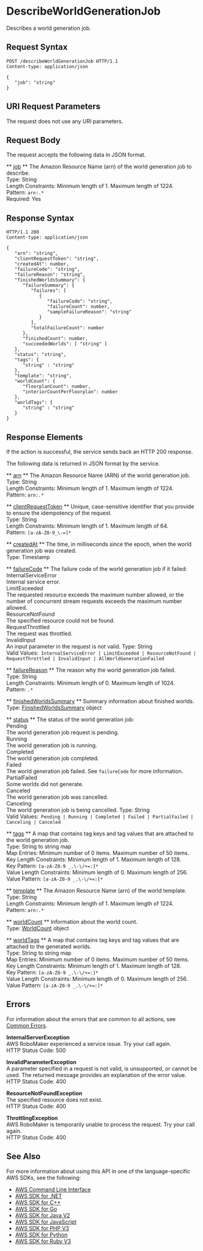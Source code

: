 # DescribeWorldGenerationJob<a name="API_DescribeWorldGenerationJob"></a>

Describes a world generation job\.

## Request Syntax<a name="API_DescribeWorldGenerationJob_RequestSyntax"></a>

```
POST /describeWorldGenerationJob HTTP/1.1
Content-type: application/json

{
   "job": "string"
}
```

## URI Request Parameters<a name="API_DescribeWorldGenerationJob_RequestParameters"></a>

The request does not use any URI parameters\.

## Request Body<a name="API_DescribeWorldGenerationJob_RequestBody"></a>

The request accepts the following data in JSON format\.

 ** [job](#API_DescribeWorldGenerationJob_RequestSyntax) **   <a name="robomaker-DescribeWorldGenerationJob-request-job"></a>
The Amazon Resource Name \(arn\) of the world generation job to describe\.  
Type: String  
Length Constraints: Minimum length of 1\. Maximum length of 1224\.  
Pattern: `arn:.*`   
Required: Yes

## Response Syntax<a name="API_DescribeWorldGenerationJob_ResponseSyntax"></a>

```
HTTP/1.1 200
Content-type: application/json

{
   "arn": "string",
   "clientRequestToken": "string",
   "createdAt": number,
   "failureCode": "string",
   "failureReason": "string",
   "finishedWorldsSummary": { 
      "failureSummary": { 
         "failures": [ 
            { 
               "failureCode": "string",
               "failureCount": number,
               "sampleFailureReason": "string"
            }
         ],
         "totalFailureCount": number
      },
      "finishedCount": number,
      "succeededWorlds": [ "string" ]
   },
   "status": "string",
   "tags": { 
      "string" : "string" 
   },
   "template": "string",
   "worldCount": { 
      "floorplanCount": number,
      "interiorCountPerFloorplan": number
   },
   "worldTags": { 
      "string" : "string" 
   }
}
```

## Response Elements<a name="API_DescribeWorldGenerationJob_ResponseElements"></a>

If the action is successful, the service sends back an HTTP 200 response\.

The following data is returned in JSON format by the service\.

 ** [arn](#API_DescribeWorldGenerationJob_ResponseSyntax) **   <a name="robomaker-DescribeWorldGenerationJob-response-arn"></a>
The Amazon Resource Name \(ARN\) of the world generation job\.  
Type: String  
Length Constraints: Minimum length of 1\. Maximum length of 1224\.  
Pattern: `arn:.*` 

 ** [clientRequestToken](#API_DescribeWorldGenerationJob_ResponseSyntax) **   <a name="robomaker-DescribeWorldGenerationJob-response-clientRequestToken"></a>
Unique, case\-sensitive identifier that you provide to ensure the idempotency of the request\.  
Type: String  
Length Constraints: Minimum length of 1\. Maximum length of 64\.  
Pattern: `[a-zA-Z0-9_\-=]*` 

 ** [createdAt](#API_DescribeWorldGenerationJob_ResponseSyntax) **   <a name="robomaker-DescribeWorldGenerationJob-response-createdAt"></a>
The time, in milliseconds since the epoch, when the world generation job was created\.  
Type: Timestamp

 ** [failureCode](#API_DescribeWorldGenerationJob_ResponseSyntax) **   <a name="robomaker-DescribeWorldGenerationJob-response-failureCode"></a>
The failure code of the world generation job if it failed:    
InternalServiceError  
Internal service error\.  
LimitExceeded  
The requested resource exceeds the maximum number allowed, or the number of concurrent stream requests exceeds the maximum number allowed\.   
ResourceNotFound  
The specified resource could not be found\.   
RequestThrottled  
The request was throttled\.  
InvalidInput  
An input parameter in the request is not valid\.
Type: String  
Valid Values:` InternalServiceError | LimitExceeded | ResourceNotFound | RequestThrottled | InvalidInput | AllWorldGenerationFailed` 

 ** [failureReason](#API_DescribeWorldGenerationJob_ResponseSyntax) **   <a name="robomaker-DescribeWorldGenerationJob-response-failureReason"></a>
The reason why the world generation job failed\.  
Type: String  
Length Constraints: Minimum length of 0\. Maximum length of 1024\.  
Pattern: `.*` 

 ** [finishedWorldsSummary](#API_DescribeWorldGenerationJob_ResponseSyntax) **   <a name="robomaker-DescribeWorldGenerationJob-response-finishedWorldsSummary"></a>
Summary information about finished worlds\.  
Type: [FinishedWorldsSummary](API_FinishedWorldsSummary.md) object

 ** [status](#API_DescribeWorldGenerationJob_ResponseSyntax) **   <a name="robomaker-DescribeWorldGenerationJob-response-status"></a>
The status of the world generation job:    
Pending  
The world generation job request is pending\.  
Running  
The world generation job is running\.   
Completed  
The world generation job completed\.   
Failed  
The world generation job failed\. See `failureCode` for more information\.   
PartialFailed  
Some worlds did not generate\.  
Canceled  
The world generation job was cancelled\.  
Canceling  
The world generation job is being cancelled\.
Type: String  
Valid Values:` Pending | Running | Completed | Failed | PartialFailed | Canceling | Canceled` 

 ** [tags](#API_DescribeWorldGenerationJob_ResponseSyntax) **   <a name="robomaker-DescribeWorldGenerationJob-response-tags"></a>
A map that contains tag keys and tag values that are attached to the world generation job\.  
Type: String to string map  
Map Entries: Minimum number of 0 items\. Maximum number of 50 items\.  
Key Length Constraints: Minimum length of 1\. Maximum length of 128\.  
Key Pattern: `[a-zA-Z0-9 _.\-\/+=:]*`   
Value Length Constraints: Minimum length of 0\. Maximum length of 256\.  
Value Pattern: `[a-zA-Z0-9 _.\-\/+=:]*` 

 ** [template](#API_DescribeWorldGenerationJob_ResponseSyntax) **   <a name="robomaker-DescribeWorldGenerationJob-response-template"></a>
The Amazon Resource Name \(arn\) of the world template\.  
Type: String  
Length Constraints: Minimum length of 1\. Maximum length of 1224\.  
Pattern: `arn:.*` 

 ** [worldCount](#API_DescribeWorldGenerationJob_ResponseSyntax) **   <a name="robomaker-DescribeWorldGenerationJob-response-worldCount"></a>
Information about the world count\.  
Type: [WorldCount](API_WorldCount.md) object

 ** [worldTags](#API_DescribeWorldGenerationJob_ResponseSyntax) **   <a name="robomaker-DescribeWorldGenerationJob-response-worldTags"></a>
A map that contains tag keys and tag values that are attached to the generated worlds\.  
Type: String to string map  
Map Entries: Minimum number of 0 items\. Maximum number of 50 items\.  
Key Length Constraints: Minimum length of 1\. Maximum length of 128\.  
Key Pattern: `[a-zA-Z0-9 _.\-\/+=:]*`   
Value Length Constraints: Minimum length of 0\. Maximum length of 256\.  
Value Pattern: `[a-zA-Z0-9 _.\-\/+=:]*` 

## Errors<a name="API_DescribeWorldGenerationJob_Errors"></a>

For information about the errors that are common to all actions, see [Common Errors](CommonErrors.md)\.

 **InternalServerException**   
AWS RoboMaker experienced a service issue\. Try your call again\.  
HTTP Status Code: 500

 **InvalidParameterException**   
A parameter specified in a request is not valid, is unsupported, or cannot be used\. The returned message provides an explanation of the error value\.  
HTTP Status Code: 400

 **ResourceNotFoundException**   
The specified resource does not exist\.  
HTTP Status Code: 400

 **ThrottlingException**   
AWS RoboMaker is temporarily unable to process the request\. Try your call again\.  
HTTP Status Code: 400

## See Also<a name="API_DescribeWorldGenerationJob_SeeAlso"></a>

For more information about using this API in one of the language\-specific AWS SDKs, see the following:
+  [AWS Command Line Interface](https://docs.aws.amazon.com/goto/aws-cli/robomaker-2018-06-29/DescribeWorldGenerationJob) 
+  [AWS SDK for \.NET](https://docs.aws.amazon.com/goto/DotNetSDKV3/robomaker-2018-06-29/DescribeWorldGenerationJob) 
+  [AWS SDK for C\+\+](https://docs.aws.amazon.com/goto/SdkForCpp/robomaker-2018-06-29/DescribeWorldGenerationJob) 
+  [AWS SDK for Go](https://docs.aws.amazon.com/goto/SdkForGoV1/robomaker-2018-06-29/DescribeWorldGenerationJob) 
+  [AWS SDK for Java V2](https://docs.aws.amazon.com/goto/SdkForJavaV2/robomaker-2018-06-29/DescribeWorldGenerationJob) 
+  [AWS SDK for JavaScript](https://docs.aws.amazon.com/goto/AWSJavaScriptSDK/robomaker-2018-06-29/DescribeWorldGenerationJob) 
+  [AWS SDK for PHP V3](https://docs.aws.amazon.com/goto/SdkForPHPV3/robomaker-2018-06-29/DescribeWorldGenerationJob) 
+  [AWS SDK for Python](https://docs.aws.amazon.com/goto/boto3/robomaker-2018-06-29/DescribeWorldGenerationJob) 
+  [AWS SDK for Ruby V3](https://docs.aws.amazon.com/goto/SdkForRubyV3/robomaker-2018-06-29/DescribeWorldGenerationJob) 